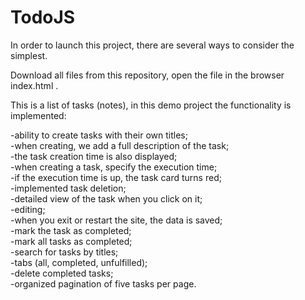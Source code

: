 # TodoJS
In order to launch this project,
there are several ways to consider the simplest.

Download all files from this repository,
open the file in the browser index.html .

This is a list of tasks (notes), in this demo project the functionality is implemented:

-ability to create tasks with their own titles;  
-when creating, we add a full description of the task;  
-the task creation time is also displayed;  
-when creating a task, specify the execution time;  
-if the execution time is up, the task card turns red;  
-implemented task deletion;  
-detailed view of the task when you click on it;  
-editing;  
-when you exit or restart the site, the data is saved;  
-mark the task as completed;  
-mark all tasks as completed;  
-search for tasks by titles;  
-tabs (all, completed, unfulfilled);  
-delete completed tasks;  
-organized pagination of five tasks per page.


